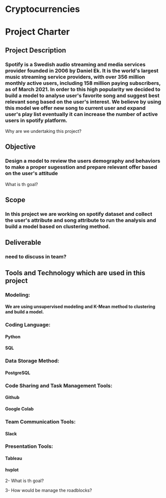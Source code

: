 # Cryptocurrencies
# Project Charter
## Project Description
### Spotify is a Swedish audio streaming and media services provider founded in 2006 by Daniel Ek. It is the world's largest music streaming service providers, with over 356 million monthly active users, including 158 million paying subscribers, as of March 2021. In order to this high popularity we decided to build a model to analyse user's favorite song and suggest best relevant song based on the user's interest. We believe by using this model we offer new song to current user and expand user's play list eventually it can increase the number of active users in spotify platform. 
Why are we undertaking this project?


## Objective
### Design a model to review the users demography and behaviors to make a proper sugesstion and prepare relevant offer based on the user's attitude
What is th goal?

## Scope
### In this project we are working on spotify dataset and collect the user's attribute and song attribute to run the analysis and build a model based on clustering method.

## Deliverable
### need to discuss in team?

## Tools and Technology which are used in this project
### Modeling:
#### We are using unsupervised modeling and K-Mean method to clustering and build a model.
### Coding Language:
#### Python
#### SQL

### Data Storage Method:
#### PostgreSQL
### Code Sharing and Task Management Tools:
#### Github
#### Google Colab
### Team Communication Tools:
#### Slack
### Presentation Tools:
#### Tableau
#### hvplot




2- What is th goal?

3- How would be manage the roadblocks?


